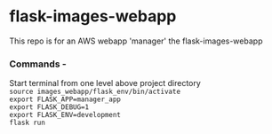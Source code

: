 # flask-images-webapp
This repo is for an AWS webapp 'manager' the flask-images-webapp

### Commands -
Start terminal from one level above project directory <br>
`source images_webapp/flask_env/bin/activate` <br>
`export FLASK_APP=manager_app` <br>
`export FLASK_DEBUG=1` <br>
`export FLASK_ENV=development` <br>
`flask run` <br>